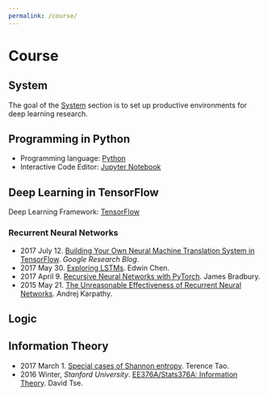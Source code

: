 ```yaml
---
permalink: /course/
---
```

# Course

## System 

The goal of the [System](http://realai.org/course/system/) section is to set up productive environments for deep learning research.

## Programming in Python

* Programming language: [Python](http://realai.org/course/python/)
* Interactive Code Editor: [Jupyter Notebook](http://realai.org/course/jupyter/)

## Deep Learning in TensorFlow

Deep Learning Framework: [TensorFlow](http://realai.org/course/tensorflow/)

### Recurrent Neural Networks

* 2017 July 12. [Building Your Own Neural Machine Translation System in TensorFlow](https://research.googleblog.com/2017/07/building-your-own-neural-machine.html). *Google Research Blog*.
* 2017 May 30. [Exploring LSTMs](http://blog.echen.me/2017/05/30/exploring-lstms/). Edwin Chen.
* 2017 April 9. [Recursive Neural Networks with PyTorch](https://devblogs.nvidia.com/parallelforall/recursive-neural-networks-pytorch/). James Bradbury.
* 2015 May 21. [The Unreasonable Effectiveness of Recurrent Neural Networks](http://karpathy.github.io/2015/05/21/rnn-effectiveness/). Andrej Karpathy.

## Logic

## Information Theory

* 2017 March 1. [Special cases of Shannon entropy](https://terrytao.wordpress.com/2017/03/01/special-cases-of-shannon-entropy/). Terence Tao.
* 2016 Winter, *Stanford University*. [EE376A/Stats376A: Information Theory](http://web.stanford.edu/class/ee376a/). David Tse.

